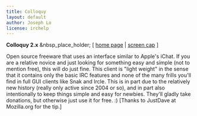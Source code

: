 ```yaml
---
title: Colloquy
layout: default
author: Joseph Lo
license: irchelp
---
```


**Colloquy 2.x** &nbsp_place_holder; [ [ home page](http://colloquy.info/) | [screen cap](http://colloquy.info/screenshots.html) ]

Open source freeware that uses an interface similar to Apple's iChat. If you
are a relative novice and just looking for something easy and simple (not to
mention free), this will do just fine. This client is "light weight" in the
sense that it contains only the basic IRC features and none of the many frills
you'll find in full GUI clients like Snak and Ircle. This is in part due to
the relatively new history (really only active since 2004 or so), and in part
also intentionally to keep things simple and easy for newbies. They'll gladly
take donations, but otherwise just use it for free. :) [Thanks to JustDave at
Mozilla.org for the tip.]

